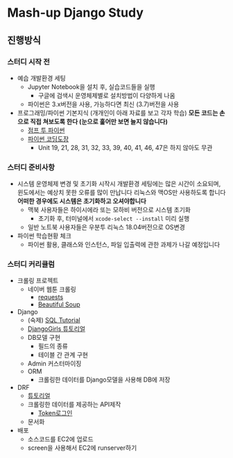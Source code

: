 # Mash-up Django Study

## 진행방식

### 스터디 시작 전

- 예습 개발환경 세팅
  - Jupyter Notebook을 설치 후, 실습코드들을 실행
    - 구글에 검색시 운영체제별로 설치방법이 다양하게 나옴
  - 파이썬은 3.x버전을 사용, 가능하다면 최신 (3.7)버전을 사용
- 프로그래밍/파이썬 기본지식 (개개인이 아래 자료를 보고 각자 학습)
  **모든 코드는 손으로 직접 쳐보도록 한다 (눈으로 훑어만 보면 늘지 않습니다)**
  - [점프 투 파이썬](https://wikidocs.net/book/1)
  - [파이썬 코딩도장](https://dojang.io/course/view.php?id=7)
    - Unit 19, 21, 28, 31, 32, 33, 39, 40, 41, 46, 47은 하지 않아도 무관



### 스터디 준비사항

- 시스템 운영체제 변경 및 초기화
  시작시 개발환경 세팅에는 많은 시간이 소요되며, 윈도에서는 예상치 못한 오류를 많이 만납니다
  리눅스와 맥OS만 사용하도록 합니다
  **어떠한 경우에도 시스템은 초기화하고 오셔야합니다**
  - 맥북 사용자들은 하이시에라 또는 모하비 버전으로 시스템 초기화
    - 초기화 후, 터미널에서 `xcode-select --install` 미리 실행
  - 일반 노트북 사용자들은 우분투 리눅스 18.04버전으로 OS변경
- 파이썬 학습현황 체크
  - 파이썬 활용, 클래스와 인스턴스, 파일 입출력에 관한 과제가 나갈 예정입니다



### 스터디 커리큘럼

- 크롤링 프로젝트
  - 네이버 웹툰 크롤링
    - [requests](https://2.python-requests.org/en/master/)
    - [Beautiful Soup](https://www.crummy.com/software/BeautifulSoup/bs4/doc/)
- Django
  - (숙제) [SQL Tutorial](https://www.w3schools.com/sql/)
  - [DjangoGirls 튜토리얼](https://tutorial.djangogirls.org/ko/)
  - DB모델 구현
    - 필드의 종류
    - 테이블 간 관계 구현
  - Admin 커스터마이징
  - ORM
    - 크롤링한 데이터를 Django모델을 사용해 DB에 저장
- DRF
  - [튜토리얼](https://www.django-rest-framework.org/tutorial/quickstart/)
  - 크롤링한 데이터를 제공하는 API제작
    - [Token로그인](https://www.django-rest-framework.org/api-guide/authentication/#tokenauthentication)
  - 문서화
- 배포
  - 소스코드를 EC2에 업로드
  - screen을 사용해서 EC2에 runserver하기

